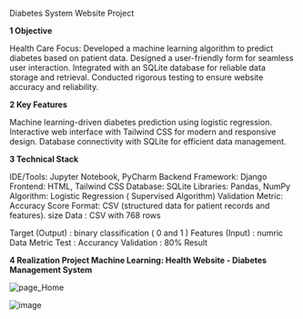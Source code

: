 Diabetes System Website Project


**1 Objective**

Health Care Focus: Developed a machine learning algorithm to predict diabetes based on patient data.
Designed a user-friendly form for seamless user interaction.
Integrated with an SQLite database for reliable data storage and retrieval.
Conducted rigorous testing to ensure website accuracy and reliability.


**2 Key Features**

Machine learning-driven diabetes prediction using logistic regression.
Interactive web interface with Tailwind CSS for modern and responsive design.
Database connectivity with SQLite for efficient data management.

**3 Technical Stack**

IDE/Tools: Jupyter Notebook, PyCharm
Backend Framework: Django
Frontend: HTML, Tailwind CSS
Database: SQLite
Libraries: Pandas, NumPy
Algorithm: Logistic Regression ( Supervised Algorithm)
Validation Metric: Accuracy Score
Format: CSV (structured data for patient records and features).
size Data : CSV with 768 rows

 Target (Output) : binary classification ( 0 and 1 )
 Features (Input) : numric Data
 Metric Test : Accurancy Validation : 80% Result

 **4 Realization Project Machine Learning: Health Website - Diabetes Management System**
 
 ![page_Home](https://github.com/user-attachments/assets/67763a11-060f-46d6-b641-9cd1e0ad0632)

![image](https://github.com/user-attachments/assets/3a9ecd74-9fc8-47ef-bf8f-b295e333a4d6)


